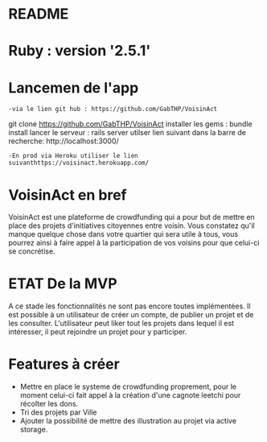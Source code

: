 # README


# Ruby : version '2.5.1'

# Lancemen de l'app

	-via le lien git hub : https://github.com/GabTHP/VoisinAct

git clone https://github.com/GabTHP/VoisinAct
installer les gems : bundle install
lancer le serveur : rails server
utilser lien suivant dans la barre de recherche: http://localhost:3000/ 



	-En prod via Heroku utiliser le lien suivanthttps://voisinact.herokuapp.com/

# VoisinAct en bref

VoisinAct est une plateforme de crowdfunding qui a pour but de mettre en place des projets d'initiatives citoyennes entre voisin. Vous constatez qu'il manque quelque chose dans votre quartier qui sera utile à tous, vous pourrez ainsi à faire appel à la participation de vos voisins pour que celui-ci se concrétise.

# ETAT De la MVP

A ce stade les fonctionnalités ne sont pas encore toutes implémentées.
Il est possible à un utilisateur de créer un compte, de publier un projet et de les consulter. L'utilisateur peut liker tout les projets dans lequel il est intéresser, il peut rejoindre un projet pour y participer.


# Features à créer

  - Mettre en place le systeme de crowdfunding proprement, pour le moment celui-ci fait appel à la création d'une cagnote leetchi pour récolter les dons.
  - Tri des projets par Ville
  - Ajouter la possibilité de mettre des illustration au projet via active storage.


